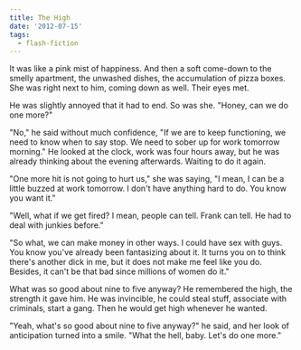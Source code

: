 ```yaml
---
title: The High
date: '2012-07-15'
tags:
  - flash-fiction
---
```


It was like a pink mist of happiness. And then a soft come-down to the smelly
apartment, the unwashed dishes, the accumulation of pizza boxes. She was right
next to him, coming down as well. Their eyes met.

<!-- truncate -->

He was slightly annoyed that it had to end. So was she. "Honey, can we do one
more?"

"No," he said without much confidence, "If we are to keep functioning, we need
to know when to say stop. We need to sober up for work tomorrow morning." He
looked at the clock, work was four hours away, but he was already thinking about
the evening afterwards. Waiting to do it again.

"One more hit is not going to hurt us," she was saying, "I mean, I can be a
little buzzed at work tomorrow. I don't have anything hard to do. You know you
want it."

"Well, what if we get fired? I mean, people can tell. Frank can tell. He had to
deal with junkies before."

"So what, we can make money in other ways. I could have sex with guys. You know
you've already been fantasizing about it. It turns you on to think there's
another dick in me, but it does not make me feel like you do. Besides, it can't
be that bad since millions of women do it."

What was so good about nine to five anyway? He remembered the high, the strength
it gave him. He was invincible, he could steal stuff, associate with criminals,
start a gang. Then he would get high whenever he wanted.

"Yeah, what's so good about nine to five anyway?" he said, and her look of
anticipation turned into a smile. "What the hell, baby. Let's do one more."
